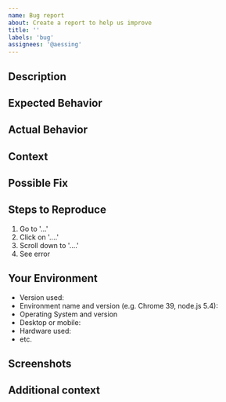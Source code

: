 ```yaml
---
name: Bug report
about: Create a report to help us improve
title: ''
labels: 'bug'
assignees: '@aessing'
---
```


<!-- Please provide a general summary of the issue in the title above -->

## Description
<!-- Please provide a more detailed introduction to the issue itself, and why you consider it to be a bug -->

## Expected Behavior
<!-- Please tell me what should happen -->

## Actual Behavior
<!-- Please tell me what happens instead -->

## Context
<!-- How has this bug affected you? What were you trying to accomplish? -->

## Possible Fix
<!-- Not obligatory, but suggest a fix or reason for the bug -->

## Steps to Reproduce
<!-- Please provide a link to a live example, or an unambiguous set of steps to reproduce this bug. Include code to reproduce, if relevant -->
1. Go to '...'
2. Click on '....'
3. Scroll down to '....'
4. See error

## Your Environment
<!-- Please include as many relevant details about the environment you experienced the bug in -->
- Version used:
- Environment name and version (e.g. Chrome 39, node.js 5.4):
- Operating System and version
- Desktop or mobile:
- Hardware used:
- etc.

## Screenshots
<!-- If applicable, please add screenshots to help explain your problem. -->

## Additional context
<!-- Please add any other context about the problem here. -->
